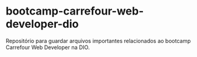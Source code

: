 # bootcamp-carrefour-web-developer-dio
Repositório para guardar arquivos importantes relacionados ao bootcamp Carrefour Web Developer na DIO.
